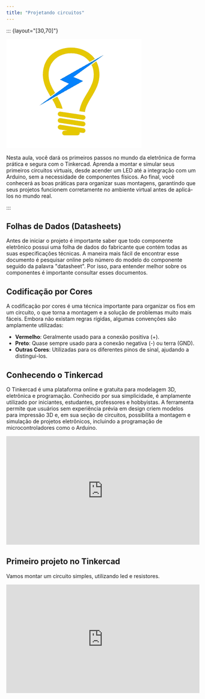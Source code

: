 ```yaml
---
title: "Projetando circuitos"
---
```


::: {layout="[30,70]"}

![](../images/eletric.png)

Nesta aula, você dará os primeiros passos no mundo da eletrônica de forma prática e segura com o Tinkercad. Aprenda a montar e simular seus primeiros circuitos virtuais, desde acender um LED até a integração com um Arduino, sem a necessidade de componentes físicos. Ao final, você conhecerá as boas práticas para organizar suas montagens, garantindo que seus projetos funcionem corretamente no ambiente virtual antes de aplicá-los no mundo real.

:::

## Folhas de Dados (Datasheets)

Antes de iniciar o projeto é importante saber que todo componente eletrônico possui uma folha de dados do fabricante que contém todas as suas especificações técnicas. A maneira mais fácil de encontrar esse documento é pesquisar online pelo número do modelo do componente seguido da palavra "datasheet". Por isso, para entender melhor sobre os componentes é importante consultar esses documentos.

## Codificação por Cores

A codificação por cores é uma técnica importante para organizar os fios em um circuito, o que torna a montagem e a solução de problemas muito mais fáceis. Embora não existam regras rígidas, algumas convenções são amplamente utilizadas:

- **Vermelho**: Geralmente usado para a conexão positiva (+).
- **Preto**: Quase sempre usado para a conexão negativa (-) ou terra (GND).
- **Outras Cores**: Utilizadas para os diferentes pinos de sinal, ajudando a distingui-los.

## Conhecendo o Tinkercad 

O Tinkercad é uma plataforma online e gratuita para modelagem 3D, eletrônica e programação. Conhecido por sua simplicidade, é amplamente utilizado por iniciantes, estudantes, professores e hobbyistas. A ferramenta permite que usuários sem experiência prévia em design criem modelos para impressão 3D e, em sua seção de circuitos, possibilita a montagem e simulação de projetos eletrônicos, incluindo a programação de microcontroladores como o Arduino.

<iframe width="514" height="289" src="https://www.youtube-nocookie.com/embed/pFxSl75Vyhs?modestbranding=1" title="Tinkercad - Introdução" frameborder="0" allow="accelerometer; clipboard-write; encrypted-media; gyroscope; picture-in-picture" allowfullscreen></iframe>

## Primeiro projeto no Tinkercad
Vamos montar um circuito simples, utilizando led e resistores.

<iframe width="514" height="289" src="https://www.youtube-nocookie.com/embed/vpPYtPXC_f4?modestbranding=1" title="Acendendo um LED" frameborder="0" allow="accelerometer; clipboard-write; encrypted-media; gyroscope; picture-in-picture" allowfullscreen></iframe>


